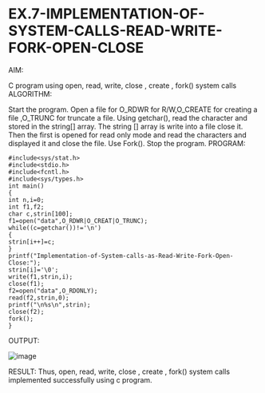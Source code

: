 # EX.7-IMPLEMENTATION-OF-SYSTEM-CALLS-READ-WRITE-FORK-OPEN-CLOSE

AIM:

C program using open, read, write, close , create , fork() system calls
ALGORITHM:

Start the program.
Open a file for O_RDWR for R/W,O_CREATE for creating a file ,O_TRUNC for truncate a file.
Using getchar(), read the character and stored in the string[] array.
The string [] array is write into a file close it.
Then the first is opened for read only mode and read the characters and displayed it and close the file.
Use Fork().
Stop the program.
PROGRAM:
```
#include<sys/stat.h> 
#include<stdio.h> 
#include<fcntl.h> 
#include<sys/types.h> 
int main() 
{ 
int n,i=0; 
int f1,f2; 
char c,strin[100]; 
f1=open("data",O_RDWR|O_CREAT|O_TRUNC); 
while((c=getchar())!='\n') 
{ 
strin[i++]=c; 
}
printf("Implementation-of-System-calls-as-Read-Write-Fork-Open-Close:");
strin[i]='\0'; 
write(f1,strin,i); 
close(f1); 
f2=open("data",O_RDONLY); 
read(f2,strin,0); 
printf("\n%s\n",strin); 
close(f2); 
fork(); 
}
```

OUTPUT:

![image](https://github.com/Subhikshaa13/EX.7-IMPLEMENTATION-OF-SYSTEM-CALLS-READ-WRITE-FORK-OPEN-CLOSE/assets/118787344/7852d177-c89f-4e82-805c-7ea423b88209)


RESULT:
Thus, open, read, write, close , create , fork() system calls implemented successfully using c program.
